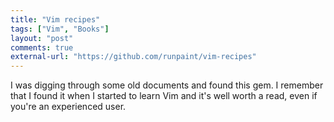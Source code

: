 ```yaml
---
title: "Vim recipes"
tags: ["Vim", "Books"]
layout: "post"
comments: true
external-url: "https://github.com/runpaint/vim-recipes"
---
```


I was digging through some old documents and found this gem. I remember that I found it when I started to learn Vim and it's well worth a read, even if you're an experienced user.
